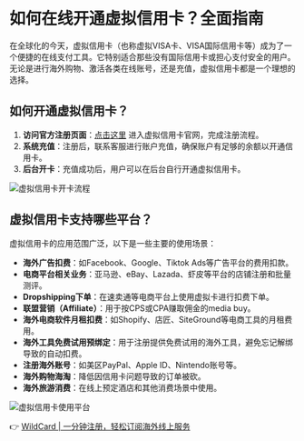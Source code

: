 # 如何在线开通虚拟信用卡？全面指南

在全球化的今天，虚拟信用卡（也称虚拟VISA卡、VISA国际信用卡等）成为了一个便捷的在线支付工具。它特别适合那些没有国际信用卡或担心支付安全的用户。无论是进行海外购物、激活各类在线账号，还是充值，虚拟信用卡都是一个理想的选择。

## 如何开通虚拟信用卡？

1. **访问官方注册页面**：[点击这里](https://bbtdd.com/WildCard) 进入虚拟信用卡官网，完成注册流程。
2. **系统充值**：注册后，联系客服进行账户充值，确保账户有足够的余额以开通信用卡。
3. **后台开卡**：充值成功后，用户可以在后台自行开通虚拟信用卡。

![虚拟信用卡开卡流程](https://bbtdd.com/img/4476443889181.webp)

## 虚拟信用卡支持哪些平台？

虚拟信用卡的应用范围广泛，以下是一些主要的使用场景：

- **海外广告扣费**：如Facebook、Google、Tiktok Ads等广告平台的费用扣款。
- **电商平台相关业务**：亚马逊、eBay、Lazada、虾皮等平台的店铺注册和批量测评。
- **Dropshipping下单**：在速卖通等电商平台上使用虚拟卡进行扣费下单。
- **联盟营销（Affiliate）**：用于按CPS或CPA赚取佣金的media buy。
- **海外电商软件月租扣费**：如Shopify、店匠、SiteGround等电商工具的月租费用。
- **海外工具免费试用预绑定**：用于注册提供免费试用的海外工具，避免忘记解绑导致的自动扣费。
- **注册海外账号**：如美区PayPal、Apple ID、Nintendo账号等。
- **海外购物海淘**：降低因信用卡问题导致的订单被砍。
- **海外旅游消费**：在线上预定酒店和其他消费场景中使用。

![虚拟信用卡使用平台](https://bbtdd.com/img/61298286154.webp)

👉 [WildCard | 一分钟注册，轻松订阅海外线上服务](https://bbtdd.com/WildCard)